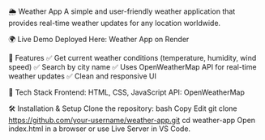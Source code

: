 🌦 Weather App
A simple and user-friendly weather application that provides real-time weather updates for any location worldwide.

🌍 Live Demo
Deployed Here: Weather App on Render

🚀 Features
✅ Get current weather conditions (temperature, humidity, wind speed)
✅ Search by city name
✅ Uses OpenWeatherMap API for real-time weather updates
✅ Clean and responsive UI

🔧 Tech Stack
Frontend: HTML, CSS, JavaScript
API: OpenWeatherMap

🛠 Installation & Setup
Clone the repository:
bash
Copy
Edit
git clone https://github.com/your-username/weather-app.git
cd weather-app
Open index.html in a browser or use Live Server in VS Code.
